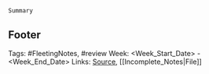 ## <Date>

`Summary`

## Footer

Tags: #FleetingNotes, #review
Week: <Week_Start_Date> - <Week_End_Date>
Links: [Source](template.md), [[Incomplete_Notes|File]]

<!--stackedit_data:
eyJoaXN0b3J5IjpbLTE3OTY4OTIwMjcsLTc2NjA2NjM1NSwtNz
cyMjUyNTQxXX0=
-->